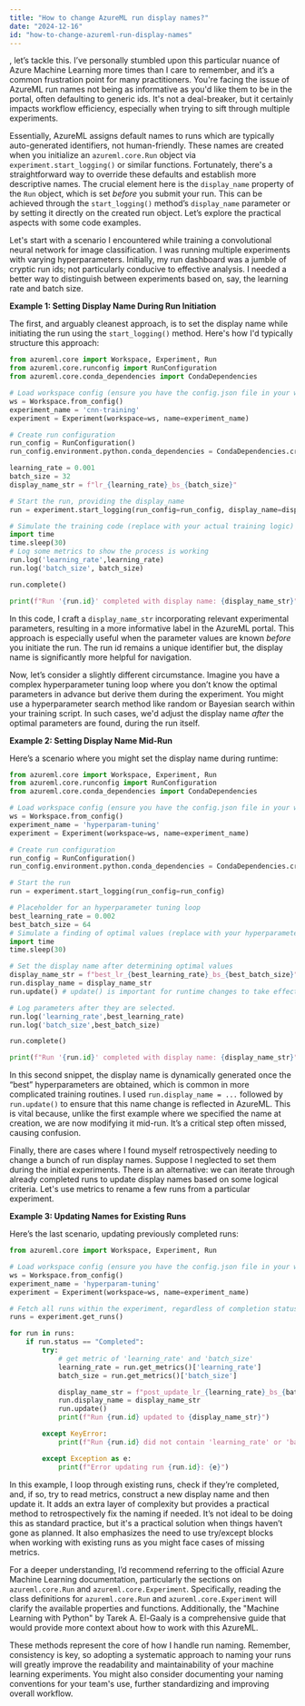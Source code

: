 ```yaml
---
title: "How to change AzureML run display names?"
date: "2024-12-16"
id: "how-to-change-azureml-run-display-names"
---
```


, let’s tackle this. I’ve personally stumbled upon this particular nuance of Azure Machine Learning more times than I care to remember, and it’s a common frustration point for many practitioners. You're facing the issue of AzureML run names not being as informative as you'd like them to be in the portal, often defaulting to generic ids. It's not a deal-breaker, but it certainly impacts workflow efficiency, especially when trying to sift through multiple experiments.

Essentially, AzureML assigns default names to runs which are typically auto-generated identifiers, not human-friendly. These names are created when you initialize an `azureml.core.Run` object via `experiment.start_logging()` or similar functions. Fortunately, there's a straightforward way to override these defaults and establish more descriptive names. The crucial element here is the `display_name` property of the `Run` object, which is set *before* you submit your run. This can be achieved through the `start_logging()` method’s `display_name` parameter or by setting it directly on the created run object. Let’s explore the practical aspects with some code examples.

Let's start with a scenario I encountered while training a convolutional neural network for image classification. I was running multiple experiments with varying hyperparameters. Initially, my run dashboard was a jumble of cryptic run ids; not particularly conducive to effective analysis. I needed a better way to distinguish between experiments based on, say, the learning rate and batch size.

**Example 1: Setting Display Name During Run Initiation**

The first, and arguably cleanest approach, is to set the display name while initiating the run using the `start_logging()` method. Here's how I'd typically structure this approach:

```python
from azureml.core import Workspace, Experiment, Run
from azureml.core.runconfig import RunConfiguration
from azureml.core.conda_dependencies import CondaDependencies

# Load workspace config (ensure you have the config.json file in your working directory)
ws = Workspace.from_config()
experiment_name = 'cnn-training'
experiment = Experiment(workspace=ws, name=experiment_name)

# Create run configuration
run_config = RunConfiguration()
run_config.environment.python.conda_dependencies = CondaDependencies.create(conda_packages=['scikit-learn','tensorflow','pandas']) #Example packages

learning_rate = 0.001
batch_size = 32
display_name_str = f"lr_{learning_rate}_bs_{batch_size}"

# Start the run, providing the display_name
run = experiment.start_logging(run_config=run_config, display_name=display_name_str)

# Simulate the training code (replace with your actual training logic)
import time
time.sleep(30)
# Log some metrics to show the process is working
run.log('learning_rate',learning_rate)
run.log('batch_size', batch_size)

run.complete()

print(f"Run '{run.id}' completed with display name: {display_name_str}")
```

In this code, I craft a `display_name_str` incorporating relevant experimental parameters, resulting in a more informative label in the AzureML portal. This approach is especially useful when the parameter values are known *before* you initiate the run. The run id remains a unique identifier but, the display name is significantly more helpful for navigation.

Now, let’s consider a slightly different circumstance. Imagine you have a complex hyperparameter tuning loop where you don’t know the optimal parameters in advance but derive them during the experiment. You might use a hyperparameter search method like random or Bayesian search within your training script. In such cases, we'd adjust the display name *after* the optimal parameters are found, during the run itself.

**Example 2: Setting Display Name Mid-Run**

Here’s a scenario where you might set the display name during runtime:

```python
from azureml.core import Workspace, Experiment, Run
from azureml.core.runconfig import RunConfiguration
from azureml.core.conda_dependencies import CondaDependencies

# Load workspace config (ensure you have the config.json file in your working directory)
ws = Workspace.from_config()
experiment_name = 'hyperparam-tuning'
experiment = Experiment(workspace=ws, name=experiment_name)

# Create run configuration
run_config = RunConfiguration()
run_config.environment.python.conda_dependencies = CondaDependencies.create(conda_packages=['scikit-learn','tensorflow','pandas']) #Example packages

# Start the run
run = experiment.start_logging(run_config=run_config)

# Placeholder for an hyperparameter tuning loop
best_learning_rate = 0.002
best_batch_size = 64
# Simulate a finding of optimal values (replace with your hyperparameter search logic)
import time
time.sleep(30)

# Set the display name after determining optimal values
display_name_str = f"best_lr_{best_learning_rate}_bs_{best_batch_size}"
run.display_name = display_name_str
run.update() # update() is important for runtime changes to take effect.

# Log parameters after they are selected.
run.log('learning_rate',best_learning_rate)
run.log('batch_size',best_batch_size)

run.complete()

print(f"Run '{run.id}' completed with display name: {display_name_str}")

```

In this second snippet, the display name is dynamically generated once the “best” hyperparameters are obtained, which is common in more complicated training routines. I used `run.display_name = ...` followed by `run.update()` to ensure that this name change is reflected in AzureML. This is vital because, unlike the first example where we specified the name at creation, we are now modifying it mid-run. It’s a critical step often missed, causing confusion.

Finally, there are cases where I found myself retrospectively needing to change a bunch of run display names. Suppose I neglected to set them during the initial experiments. There is an alternative: we can iterate through already completed runs to update display names based on some logical criteria. Let's use metrics to rename a few runs from a particular experiment.

**Example 3: Updating Names for Existing Runs**

Here’s the last scenario, updating previously completed runs:

```python
from azureml.core import Workspace, Experiment, Run

# Load workspace config (ensure you have the config.json file in your working directory)
ws = Workspace.from_config()
experiment_name = 'hyperparam-tuning'
experiment = Experiment(workspace=ws, name=experiment_name)

# Fetch all runs within the experiment, regardless of completion status.
runs = experiment.get_runs()

for run in runs:
    if run.status == "Completed":
        try:
            # get metric of 'learning_rate' and 'batch_size'
            learning_rate = run.get_metrics()['learning_rate']
            batch_size = run.get_metrics()['batch_size']

            display_name_str = f"post_update_lr_{learning_rate}_bs_{batch_size}"
            run.display_name = display_name_str
            run.update()
            print(f"Run {run.id} updated to {display_name_str}")

        except KeyError:
            print(f"Run {run.id} did not contain 'learning_rate' or 'batch_size' metrics. Skipped.")

        except Exception as e:
            print(f"Error updating run {run.id}: {e}")
```
In this example, I loop through existing runs, check if they’re completed, and, if so, try to read metrics, construct a new display name and then update it. It adds an extra layer of complexity but provides a practical method to retrospectively fix the naming if needed. It’s not ideal to be doing this as standard practice, but it's a practical solution when things haven’t gone as planned. It also emphasizes the need to use try/except blocks when working with existing runs as you might face cases of missing metrics.

For a deeper understanding, I’d recommend referring to the official Azure Machine Learning documentation, particularly the sections on `azureml.core.Run` and `azureml.core.Experiment`. Specifically, reading the class definitions for `azureml.core.Run` and `azureml.core.Experiment` will clarify the available properties and functions. Additionally, the "Machine Learning with Python" by Tarek A. El-Gaaly is a comprehensive guide that would provide more context about how to work with this AzureML.

These methods represent the core of how I handle run naming. Remember, consistency is key, so adopting a systematic approach to naming your runs will greatly improve the readability and maintainability of your machine learning experiments. You might also consider documenting your naming conventions for your team's use, further standardizing and improving overall workflow.
